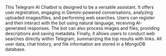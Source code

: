 This Telegram AI Chatbot is designed to be a versatile assistant.  It offers user registration, engaging in Gemini-powered conversations, analyzing uploaded images/files, and performing web searches.  Users can register and then interact with the bot using natural language, receiving AI-generated responses.  The bot can also process images and files, providing descriptions and saving metadata.  Finally, it allows users to conduct web searches directly within Telegram, summarizing the top results with links.  All user data, chat history, and file information are stored in a MongoDB database.
